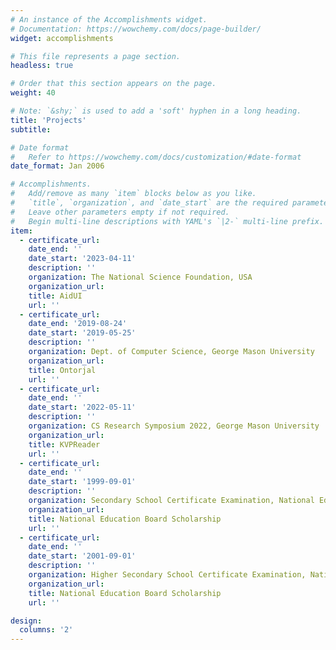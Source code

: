 ```yaml
---
# An instance of the Accomplishments widget.
# Documentation: https://wowchemy.com/docs/page-builder/
widget: accomplishments

# This file represents a page section.
headless: true

# Order that this section appears on the page.
weight: 40

# Note: `&shy;` is used to add a 'soft' hyphen in a long heading.
title: 'Projects'
subtitle:

# Date format
#   Refer to https://wowchemy.com/docs/customization/#date-format
date_format: Jan 2006

# Accomplishments.
#   Add/remove as many `item` blocks below as you like.
#   `title`, `organization`, and `date_start` are the required parameters.
#   Leave other parameters empty if not required.
#   Begin multi-line descriptions with YAML's `|2-` multi-line prefix.
item:
  - certificate_url:
    date_end: ''
    date_start: '2023-04-11'
    description: ''
    organization: The National Science Foundation, USA
    organization_url:
    title: AidUI
    url: ''
  - certificate_url:
    date_end: '2019-08-24'
    date_start: '2019-05-25'
    description: ''
    organization: Dept. of Computer Science, George Mason University
    organization_url:
    title: Ontorjal
    url: ''
  - certificate_url:
    date_end: ''
    date_start: '2022-05-11'
    description: ''
    organization: CS Research Symposium 2022, George Mason University
    organization_url:
    title: KVPReader
    url: ''
  - certificate_url:
    date_end: ''
    date_start: '1999-09-01'
    description: ''
    organization: Secondary School Certificate Examination, National Education Board of Bangladesh
    organization_url:
    title: National Education Board Scholarship
    url: ''
  - certificate_url:
    date_end: ''
    date_start: '2001-09-01'
    description: ''
    organization: Higher Secondary School Certificate Examination, National Education Board of Bangladesh
    organization_url:
    title: National Education Board Scholarship
    url: ''

design:
  columns: '2'
---
```

